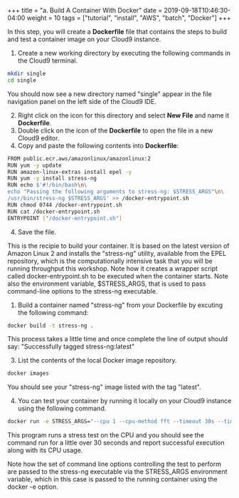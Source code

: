 +++
title = "a. Build A Container With Docker"
date = 2019-09-18T10:46:30-04:00
weight = 10
tags = ["tutorial", "install", "AWS", "batch", "Docker"]
+++

In this step, you will create a **Dockerfile** file that contains the steps to build and test a container image on your Cloud9 instance. 

1. Create a new working directory by executing the following commands in the Cloud9 terminal.
```bash
mkdir single
cd single
```
You should now see a new directory named "single" appear in the file navigation panel on the left side of the Cloud9 IDE.

2. Right click on the icon for this directory and select **New File** and name it **Dockerfile**. 
3. Double click on the icon of the **Dockerfile** to open the file in a new Cloud9 editor. 
4. Copy and paste the following contents into **Dockerfile**:

```bash
FROM public.ecr.aws/amazonlinux/amazonlinux:2
RUN yum -y update
RUN amazon-linux-extras install epel -y
RUN yum -y install stress-ng
RUN echo $'#!/bin/bash\n\
echo "Passing the following arguments to stress-ng: $STRESS_ARGS"\n\
/usr/bin/stress-ng $STRESS_ARGS' >> /docker-entrypoint.sh 
RUN chmod 0744 /docker-entrypoint.sh
RUN cat /docker-entrypoint.sh
ENTRYPOINT ["/docker-entrypoint.sh"]
```

4. Save the file.
   
This is the recipie to build your container. It is based on the latest version of Amazon Linux 2 and installs the "stress-ng" utility, available from the EPEL repository, which is the computationally intensive task that you will be running throughput this workshop. Note how it creates a wrapper script called docker-entrypoint.sh to be executed when the container starts. Note also the environment variable, $STRESS_ARGS, that is used to pass command-line options to the stress-ng executable.

1. Build a container named "stress-ng" from your Dockerfile by excuting the following command:

```bash
docker build -t stress-ng .
```

This process takes a little time and once complete the line of output should say: "Successfully tagged stress-ng:latest"

3. List the contents of the local Docker image repository.

```bash
docker images
```
You should see your "stress-ng" image listed with the tag "latest".

4. You can test your container by running it locally on your Cloud9 instance using the following command.

```bash
docker run -e STRESS_ARGS="--cpu 1 --cpu-method fft --timeout 30s --times" -i stress-ng
```
This program runs a stress test on the CPU and you should see the command run for a little over 30 seconds and report successful execution along with its CPU usage. 

Note how the set of command line options controlling the test to perform are passed to the stress-ng executable via the STRESS_ARGS environment variable, which in this case is passed to the running container using the docker -e option.
